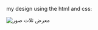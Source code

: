 my design using the html and css:




![معرض ثلاث صور](https://github.com/misam-kamal/css-html-figma-design-project/assets/112832835/7ad8abb0-6c89-4506-9a07-9f8049a9894b)
 



